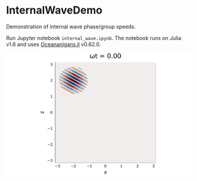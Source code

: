 # InternalWaveDemo

Demonstration of internal wave phase/group speeds.

Run Jupyter notebook `internal_wave.ipynb`. The notebook runs on Julia v1.6 and uses [Oceananigans.jl](https://github.com/CliMA/Oceananigans.jl) v0.62.0.

<img src="internal_wave.gif" title="A gaussian wavepacket"/>

